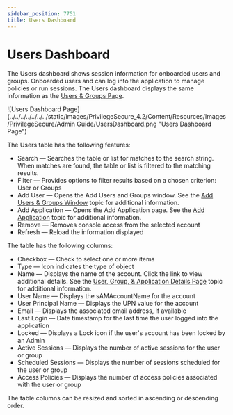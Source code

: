 ```yaml
---
sidebar_position: 7751
title: Users Dashboard
---
```


# Users Dashboard

The Users dashboard shows session information for onboarded users and groups. Onboarded users and can log into the application to manage policies or run sessions. The Users dashboard displays the same information as the [Users & Groups Page](../Policy/Page/UsersGroups "Users & Groups Page").

![Users Dashboard Page](../../../../../../../static/images/PrivilegeSecure_4.2/Content/Resources/Images/PrivilegeSecure/Admin Guide/UsersDashboard.png "Users Dashboard Page")

The Users table has the following features:

* Search — Searches the table or list for matches to the search string. When matches are found, the table or list is filtered to the matching results.
* Filter — Provides options to filter results based on a chosen criterion: User or Groups
* Add User — Opens the Add Users and Groups window. See the [Add Users & Groups Window](../Policy/Window/UsersGroups/AddUsersAndGroups) topic for additional information.
* Add Application — Opens the Add Application page. See the [Add Application](../Policy/Add/Application "Jump to Add Application page") topic for additional information.
* Remove — Removes console access from the selected account
* Refresh — Reload the information displayed

The table has the following columns:

* Checkbox — Check to select one or more items
* Type — Icon indicates the type of object
* Name — Displays the name of the account. Click the link to view additional details. See the [User, Group, & Application Details Page](../Policy/Page/Details/UserGroupApplication "User, Group, & Application Details Page") topic for additional information.
* User Name — Displays the sAMAccountName for the account
* User Principal Name — Displays the UPN value for the account
* Email — Displays the associated email address, if available
* Last Login — Date timestamp for the last time the user logged into the application
* Locked — Displays a Lock icon if the user's account has been locked by an Admin
* Active Sessions — Displays the number of active sessions for the user or group
* Scheduled Sessions — Displays the number of sessions scheduled for the user or group
* Access Policies — Displays the number of access policies associated with the user or group

The table columns can be resized and sorted in ascending or descending order.